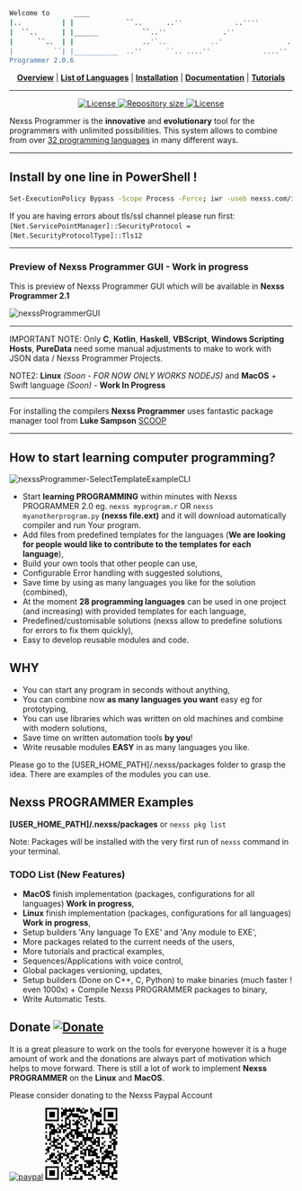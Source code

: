```sh
Welcome to      ____
|..          | |             ``..      ..''             ..''''             ..''''
|  ``..      | |______           ``..''              .''                .''
|      ``..  | |                 ..'`..           ..'                ..'
|          ``| |___________  ..''      ``.. ....''             ....''
Programmer 2.0.6
```

<p align="center">
<b><a href="https://github.com/nexssp/cli/wiki/Concept-Overview">Overview</a></b> |
<b><a href="https://github.com/nexssp/cli/wiki/Nexss-Programmer-Programming-Languages">List of Languages</a></b> |
<b><a href="https://github.com/nexssp/cli/wiki/Quick-Start">Installation</a></b> |
<b><a href="https://github.com/nexssp/cli/wiki">Documentation</a></b> |
<b><a href="https://github.com/nexssp/cli/wiki/Tutorials">Tutorials</a></b>
</p>

---

<p align="center" >
    <a href="https://github.com/nexssp/cli/blob/master/LICENSE">
        <img src="https://img.shields.io/github/license/nexssp/cli?style=for-the-badge" alt="License" />
    </a>
    <a href="https://github.com/nexssp/cli">
        <img src="https://img.shields.io/github/languages/code-size/nexssp/cli?style=for-the-badge" alt="Repository size" />
    </a>
    <a href="https://discord.gg/d9xjMEX">
        <img src="https://img.shields.io/badge/CHAT-ON%20DISCORD-brightgreen?style=for-the-badge" alt="License" />
    </a>
</p>

Nexss Programmer is the **innovative** and **evolutionary** tool for the programmers with unlimited possibilities. This system allows to combine from over [32 programming languages](https://github.com/nexssp/cli/wiki/Nexss-Programmer-Programming-Languages) in many different ways.

---

## Install by one line in PowerShell !

```sh
Set-ExecutionPolicy Bypass -Scope Process -Force; iwr -useb nexss.com/installProgrammer | iex
```

If you are having errors about tls/ssl channel please run first:  
`[Net.ServicePointManager]::SecurityProtocol = [Net.SecurityProtocolType]::Tls12`

---

### Preview of Nexss Programmer GUI - Work in progress

This is preview of Nexss Programmer GUI which will be available in **Nexss Programmer 2.1**

![nexssProgrammerGUI](https://user-images.githubusercontent.com/53263666/72731842-c97f8e80-3b94-11ea-954a-23b541aa3ff7.png)

---

IMPORTANT NOTE: Only **C**, **Kotlin**, **Haskell**, **VBScript**, **Windows Scripting Hosts**, **PureData** need some manual adjustments to make to work with JSON data / Nexss Programmer Projects.

NOTE2: **Linux** _(Soon - FOR NOW ONLY WORKS NODEJS)_ and **MacOS** + Swift language _(Soon)_ - **Work In Progress**

---

For installing the compilers **Nexss Programmer** uses fantastic package manager tool from **Luke Sampson** [SCOOP](https://scoop.sh/)

---

## How to start learning computer programming?

![nexssProgrammer-SelectTemplateExampleCLI](https://user-images.githubusercontent.com/53263666/72731382-ebc4dc80-3b93-11ea-9d84-5ee136ab2e33.png)

- Start **learning PROGRAMMING** within minutes with Nexss PROGRAMMER 2.0 eg. `nexss myprogram.r` OR `nexss myanotherprogram.py` **(nexss file.ext)** and it will download automatically compiler and run Your program.
- Add files from predefined templates for the languages (**We are looking for people would like to contribute to the templates for each language**),
- Build your own tools that other people can use,
- Configurable Error handling with suggested solutions,
- Save time by using as many languages you like for the solution (combined),
- At the moment **28 programming languages** can be used in one project (and increasing) with provided templates for each language,
- Predefined/customisable solutions (nexss allow to predefine solutions for errors to fix them quickly),
- Easy to develop reusable modules and code.

## WHY

- You can start any program in seconds without anything,
- You can combine now **as many languages you want** easy eg for prototyping,
- You can use libraries which was written on old machines and combine with modern solutions,
- Save time on written automation tools **by you**!
- Write reusable modules **EASY** in as many languages you like.

Please go to the [USER_HOME_PATH]/.nexss/packages folder to grasp the idea. There are examples of the modules you can use.

## Nexss PROGRAMMER Examples

**[USER_HOME_PATH]/.nexss/packages** or `nexss pkg list`

Note: Packages will be installed with the very first run of `nexss` command in your terminal.

### TODO List (New Features)

- **MacOS** finish implementation (packages, configurations for all languages) **Work in progress**,
- **Linux** finish implementation (packages, configurations for all languages) **Work in progress**,
- Setup builders 'Any language To EXE' and 'Any module to EXE',
- More packages related to the current needs of the users,
- More tutorials and practical examples,
- Sequences/Applications with voice control,
- Global packages versioning, updates,
- Setup builders (Done on C++, C, Python) to make binaries (much faster ! even 1000x) + Compile Nexss PROGRAMMER packages to binary,
- Write Automatic Tests.

## Donate [![Donate](https://img.shields.io/badge/Donate-PayPal-green.svg)](https://www.paypal.com/cgi-bin/webscr?cmd=_s-xclick&hosted_button_id=RP72WY9S6CM4L&source=url)

It is a great pleasure to work on the tools for everyone however it is a huge amount of work and the donations are always part of motivation which helps to move forward. There is still a lot of work to implement **Nexss PROGRAMMER** on the **Linux** and **MacOS**.

Please consider donating to the Nexss Paypal Account

[![paypal](https://www.paypalobjects.com/en_US/i/btn/btn_donateCC_LG.gif)](https://www.paypal.com/cgi-bin/webscr?cmd=_s-xclick&hosted_button_id=RP72WY9S6CM4L&source=url) [![Donate](nexss_kod_qr.png)](https://www.paypal.com/cgi-bin/webscr?cmd=_s-xclick&hosted_button_id=RP72WY9S6CM4L&source=url)
